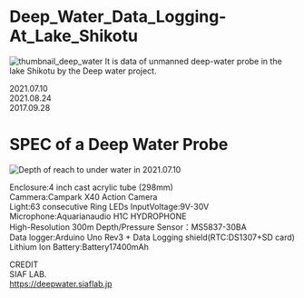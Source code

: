 # Deep_Water_Data_Logging-At_Lake_Shikotu
<img src="https://github.com/siaflab/Deep_Water_Data_Logging-Lake_Shikotu/blob/main/thumbnail_deep_water.png" alt="thumbnail_deep_water" title="thumbnail_deep_water">  
It is data of unmanned deep-water probe in the lake Shikotu by the Deep water project.
  
2021.07.10  
2021.08.24  
2017.09.28  
  
# SPEC of a Deep Water Probe
<img src="https://github.com/siaflab/Deep_Water_Data_Logging-Lake_Shikotu/blob/main/Probe.png" alt="
Depth of reach to under water in 2021.07.10" title="Depth of reach to under water in 2021.07.10">  
  
Enclosure:4 inch cast acrylic tube (298mm)  
Cammera:Campark X40 Action Camera  
Light:63 consecutive Ring LEDs InputVoltage:9V-30V  
Microphone:Aquarianaudio H1C HYDROPHONE  
High-Resolution 300m Depth/Pressure Sensor：MS5837-30BA  
Data logger:Arduino Uno Rev3 + Data Logging shield(RTC:DS1307+SD card)  
Lithium Ion Battery:Battery17400mAh  

CREDIT  
SIAF LAB.  
https://deepwater.siaflab.jp
